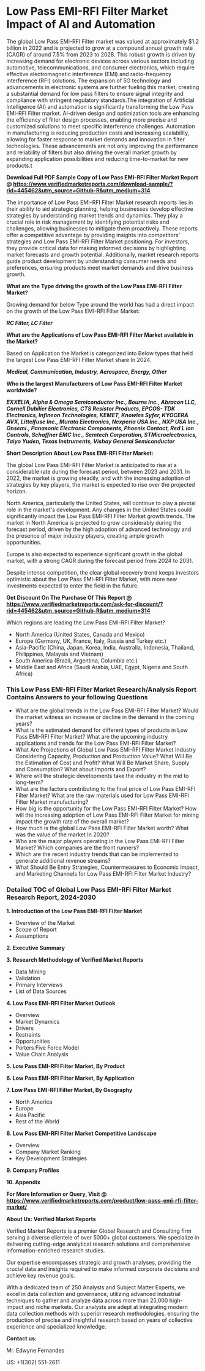 <meta name="title" content="Global Low Pass EMI-RFI Filter Market Impact of AI and Automation"><meta name="description" content="The global Low Pass EMI-RFI Filter market was valued at approximately $1.2 billion in 2022 and is projected to grow at a compound annual growth rate (CAGR) of around 7.5%"><meta name="title" content="Low Pass EMI-RFI Filter Market Size, Share, Scope, Trends, Growth, Opportunities, Analysis, Forecast"><h1>Low Pass EMI-RFI Filter Market Impact of AI and Automation</h1>The global Low Pass EMI-RFI Filter market was valued at approximately $1.2 billion in 2022 and is projected to grow at a compound annual growth rate (CAGR) of around 7.5% from 2023 to 2028. This robust growth is driven by increasing demand for electronic devices across various sectors including automotive, telecommunications, and consumer electronics, which require effective electromagnetic interference (EMI) and radio-frequency interference (RFI) solutions. The expansion of 5G technology and advancements in electronic systems are further fueling this market, creating a substantial demand for low pass filters to ensure signal integrity and compliance with stringent regulatory standards.The integration of Artificial Intelligence (AI) and automation is significantly transforming the Low Pass EMI-RFI Filter market. AI-driven design and optimization tools are enhancing the efficiency of filter design processes, enabling more precise and customized solutions to meet specific interference challenges. Automation in manufacturing is reducing production costs and increasing scalability, allowing for faster response to market demands and innovation in filter technologies. These advancements are not only improving the performance and reliability of filters but also driving the overall market growth by expanding application possibilities and reducing time-to-market for new products.t</p><p id="" class=""><strong>Download Full PDF Sample Copy of Low Pass EMI-RFI Filter Market Report @ <a href="https://www.verifiedmarketreports.com/download-sample/?rid=445462&utm_source=Github-R&utm_medium=314" target="_blank">https://www.verifiedmarketreports.com/download-sample/?rid=445462&utm_source=Github-R&utm_medium=314</a></strong></p><p>The importance of&nbsp;Low Pass EMI-RFI Filter Market research reports lies in their ability to aid strategic planning, helping businesses develop effective strategies by understanding market trends and dynamics. They play a crucial role in risk management by identifying potential risks and challenges, allowing businesses to mitigate them proactively. These reports offer a competitive advantage by providing insights into competitors' strategies and Low Pass EMI-RFI Filter Market positioning. For investors, they provide critical data for making informed decisions by highlighting market forecasts and growth potential. Additionally, market research reports guide product development by understanding consumer needs and preferences, ensuring products meet market demands and drive business growth.</p><p><strong>What are the&nbsp;Type driving the growth of the Low Pass EMI-RFI Filter Market?</strong></p><p id="" class="">Growing demand for below Type around the world has had a direct impact on the growth of the Low Pass EMI-RFI Filter Market:</p><em><strong>RC Filter, LC Filter</strong></em></p><strong>What are the&nbsp;Applications&nbsp;of Low Pass EMI-RFI Filter Market available in the Market?</strong></p><p id="" class="">Based on Application the Market is categorized into Below types that held the largest Low Pass EMI-RFI Filter Market share In 2024.</p><em><strong>Medical, Communication, Industry, Aerospace, Energy, Other</strong></em></p><strong>Who is the largest Manufacturers of Low Pass EMI-RFI Filter Market worldwide?</strong></p><p><em><strong>EXXELIA, Alpha & Omega Semiconductor Inc., Bourns Inc., Abracon LLC, Cornell Dubilier Electronics, CTS Resistor Products, EPCOS- TDK Electronics, Infineon Technologies, KEMET, Knowles Syfer, KYOCERA AVX, Littelfuse Inc., Murata Electronics, Nexperia USA Inc., NXP USA Inc., Onsemi., Panasonic Electronic Components, Phoenix Contact, Red L ion Controls, Schaffner EMC Inc., Semtech Corporation, STMicroelectronics, Taiyo Yuden, Texas Instruments, Vishay General Semiconductor</strong></em></p><p id="" class=""><strong>Short Description About Low Pass EMI-RFI Filter Market:</strong></p><p>The global Low Pass EMI-RFI Filter Market is anticipated to rise at a considerable rate during the forecast period, between 2023 and 2031. In 2022, the market is growing steadily, and with the increasing adoption of strategies by key players, the market is expected to rise over the projected horizon.</p><p>North America, particularly the United States, will continue to play a pivotal role in the market's development. Any changes in the United States could significantly impact the Low Pass EMI-RFI Filter Market growth trends. The market in North America is projected to grow considerably during the forecast period, driven by the high adoption of advanced technology and the presence of major industry players, creating ample growth opportunities.</p><p>Europe is also expected to experience significant growth in the global market, with a strong CAGR during the forecast period from 2024 to 2031.</p><p>Despite intense competition, the clear global recovery trend keeps investors optimistic about the Low Pass EMI-RFI Filter Market, with more new investments expected to enter the field in the future.</p><p id="" class=""><strong>Get Discount On The Purchase Of This Report @ <a href="https://www.verifiedmarketreports.com/ask-for-discount/?rid=445462&utm_source=Github-R&utm_medium=314" target="_blank">https://www.verifiedmarketreports.com/ask-for-discount/?rid=445462&utm_source=Github-R&utm_medium=314</a></strong></p>Which regions are leading the Low Pass EMI-RFI Filter Market?</p><ul><li>North America (United States, Canada and Mexico)</li><li>Europe (Germany, UK, France, Italy, Russia and Turkey etc.)</li><li>Asia-Pacific (China, Japan, Korea, India, Australia, Indonesia, Thailand, Philippines, Malaysia and Vietnam)</li><li>South America (Brazil, Argentina, Columbia etc.)</li><li>Middle East and Africa (Saudi Arabia, UAE, Egypt, Nigeria and South Africa)</li></ul><h3 id="" class="">This Low Pass EMI-RFI Filter Market Research/Analysis Report Contains Answers to your following Questions</h3><ul><li>What are the global trends in the Low Pass EMI-RFI Filter Market? Would the market witness an increase or decline in the demand in the coming years?</li><li>What is the estimated demand for different types of products in Low Pass EMI-RFI Filter Market? What are the upcoming industry applications and trends for the Low Pass EMI-RFI Filter Market?</li><li>What Are Projections of Global Low Pass EMI-RFI Filter Market Industry Considering Capacity, Production and Production Value? What Will Be the Estimation of Cost and Profit? What Will Be Market Share, Supply and Consumption? What about imports and Export?</li><li>Where will the strategic developments take the industry in the mid to long-term?</li><li>What are the factors contributing to the final price of Low Pass EMI-RFI Filter Market? What are the raw materials used for Low Pass EMI-RFI Filter Market manufacturing?</li><li>How big is the opportunity for the Low Pass EMI-RFI Filter Market? How will the increasing adoption of Low Pass EMI-RFI Filter Market for mining impact the growth rate of the overall market?</li><li>How much is the global Low Pass EMI-RFI Filter Market worth? What was the value of the market In 2020?</li><li>Who are the major players operating in the Low Pass EMI-RFI Filter Market? Which companies are the front runners?</li><li>Which are the recent industry trends that can be implemented to generate additional revenue streams?</li><li>What Should Be Entry Strategies, Countermeasures to Economic Impact, and Marketing Channels for Low Pass EMI-RFI Filter Market Industry?</li></ul><h3 id="" class="">Detailed TOC of Global Low Pass EMI-RFI Filter Market Research Report, 2024-2030</h3><p id="" class=""><strong>1. Introduction of the Low Pass EMI-RFI Filter Market</strong></p><ul><li>Overview of the Market</li><li>Scope of Report</li><li>Assumptions</li></ul><p id="" class=""><strong>2. Executive Summary</strong></p><p id="" class=""><strong>3. Research Methodology of Verified Market Reports</strong></p><ul><li>Data Mining</li><li>Validation</li><li>Primary Interviews</li><li>List of Data Sources</li></ul><p id="" class=""><strong>4. Low Pass EMI-RFI Filter Market Outlook</strong></p><ul><li>Overview</li><li>Market Dynamics</li><li>Drivers</li><li>Restraints</li><li>Opportunities</li><li>Porters Five Force Model</li><li>Value Chain Analysis</li></ul><p id="" class=""><strong>5. Low Pass EMI-RFI Filter Market, By Product</strong></p><p id="" class=""><strong>6. Low Pass EMI-RFI Filter Market, By Application</strong></p><p id="" class=""><strong>7. Low Pass EMI-RFI Filter Market, By Geography</strong></p><ul><li>North America</li><li>Europe</li><li>Asia Pacific</li><li>Rest of the World</li></ul><p id="" class=""><strong>8. Low Pass EMI-RFI Filter Market Competitive Landscape</strong></p><ul><li>Overview</li><li>Company Market Ranking</li><li>Key Development Strategies</li></ul><p id="" class=""><strong>9. Company Profiles</strong></p><p id="" class=""><strong>10. Appendix</strong></p><p id="" class=""><strong>For More Information or Query, Visit @ <a href="https://www.verifiedmarketreports.com/product/low-pass-emi-rfi-filter-market/" target="_blank">https://www.verifiedmarketreports.com/product/low-pass-emi-rfi-filter-market/</a></strong></p><p id="" class=""><strong>About Us: Verified Market Reports</strong></p><p id="" class="">Verified Market Reports is a premier Global Research and Consulting firm serving a diverse clientele of over 5000+ global customers. We specialize in delivering cutting-edge analytical research solutions and comprehensive information-enriched research studies.</p><p id="" class="">Our expertise encompasses strategic and growth analyses, providing the crucial data and insights required to make informed corporate decisions and achieve key revenue goals.</p><p id="" class="">With a dedicated team of 250 Analysts and Subject Matter Experts, we excel in data collection and governance, utilizing advanced industrial techniques to gather and analyze data across more than 25,000 high-impact and niche markets. Our analysts are adept at integrating modern data collection methods with superior research methodologies, ensuring the production of precise and insightful research based on years of collective experience and specialized knowledge.</p><p id="" class=""><strong>Contact us:</strong></p><p id="" class="">Mr. Edwyne Fernandes</p><p id="" class="">US: +1(302) 551-2611</p>